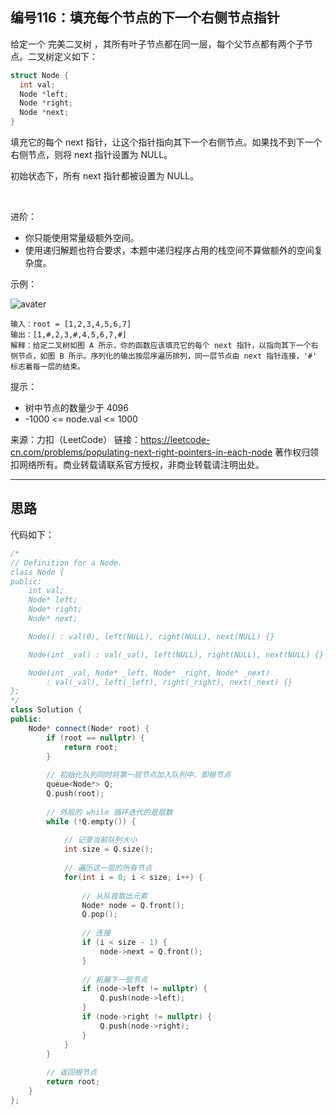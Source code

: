 ## 编号116：填充每个节点的下一个右侧节点指针

给定一个 完美二叉树 ，其所有叶子节点都在同一层，每个父节点都有两个子节点。二叉树定义如下：
```c++
struct Node {
  int val;
  Node *left;
  Node *right;
  Node *next;
}
```
填充它的每个 next 指针，让这个指针指向其下一个右侧节点。如果找不到下一个右侧节点，则将 next 指针设置为 NULL。

初始状态下，所有 next 指针都被设置为 NULL。

 

进阶：

* 你只能使用常量级额外空间。
* 使用递归解题也符合要求，本题中递归程序占用的栈空间不算做额外的空间复杂度。
 

示例：

![avater](https://assets.leetcode.com/uploads/2019/02/14/116_sample.png)

```
输入：root = [1,2,3,4,5,6,7]
输出：[1,#,2,3,#,4,5,6,7,#]
解释：给定二叉树如图 A 所示，你的函数应该填充它的每个 next 指针，以指向其下一个右侧节点，如图 B 所示。序列化的输出按层序遍历排列，同一层节点由 next 指针连接，'#' 标志着每一层的结束。 
```
提示：

* 树中节点的数量少于 4096
* -1000 <= node.val <= 1000

来源：力扣（LeetCode）
链接：https://leetcode-cn.com/problems/populating-next-right-pointers-in-each-node
著作权归领扣网络所有。商业转载请联系官方授权，非商业转载请注明出处。

---
## 思路

代码如下：
```c++
/*
// Definition for a Node.
class Node {
public:
    int val;
    Node* left;
    Node* right;
    Node* next;

    Node() : val(0), left(NULL), right(NULL), next(NULL) {}

    Node(int _val) : val(_val), left(NULL), right(NULL), next(NULL) {}

    Node(int _val, Node* _left, Node* _right, Node* _next)
        : val(_val), left(_left), right(_right), next(_next) {}
};
*/
class Solution {
public:
    Node* connect(Node* root) {
        if (root == nullptr) {
            return root;
        }
        
        // 初始化队列同时将第一层节点加入队列中，即根节点
        queue<Node*> Q;
        Q.push(root);
        
        // 外层的 while 循环迭代的是层数
        while (!Q.empty()) {
            
            // 记录当前队列大小
            int size = Q.size();
            
            // 遍历这一层的所有节点
            for(int i = 0; i < size; i++) {
                
                // 从队首取出元素
                Node* node = Q.front();
                Q.pop();
                
                // 连接
                if (i < size - 1) {
                    node->next = Q.front();
                }
                
                // 拓展下一层节点
                if (node->left != nullptr) {
                    Q.push(node->left);
                }
                if (node->right != nullptr) {
                    Q.push(node->right);
                }
            }
        }
        
        // 返回根节点
        return root;
    }
};
```
